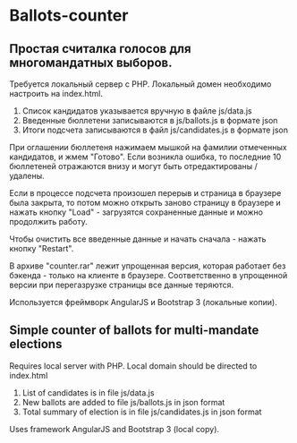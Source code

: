 # Ballots-counter

## Простая считалка голосов для многомандатных выборов.
Требуется локальный сервер с PHP. Локальный домен необходимо настроить на index.html.
1. Список кандидатов указывается вручную в файле js/data.js
2. Введенные бюллетени записываются в js/ballots.js в формате json
3. Итоги подсчета записываются в файл js/candidates.js в формате json

При оглашении бюллетеня нажимаем мышкой на фамилии отмеченных кандидатов, и жмем "Готово". 
Если возникла ошибка, то последние 10 бюллетеней отражаются внизу и могут быть отредактированы / удалены.

Если в процессе подсчета произошел перерыв и страница в браузере была закрыта, то потом можно открыть заново страницу в браузере и нажать кнопку "Load" - загрузятся сохраненные данные и можно продолжить работу.

Чтобы очистить все введенные данные и начать сначала - нажать кнопку "Restart".

В архиве "counter.rar" лежит упрощенная версия, которая работает без бэкенда - только на клиенте в браузере. 
Соответственно в упрощенной версии при перегазрузке страницы все данные теряются.

Используется фреймворк AngularJS и Bootstrap 3 (локальные копии).

## Simple counter of ballots for multi-mandate elections

Requires local server with PHP. Local domain should be directed to index.html

1. List of candidates is in file js/data.js
2. New ballots are added to file js/ballots.js in json format
3. Total summary of election is in file js/candidates.js in json format

Uses framework AngularJS and Bootstrap 3 (local copy).
